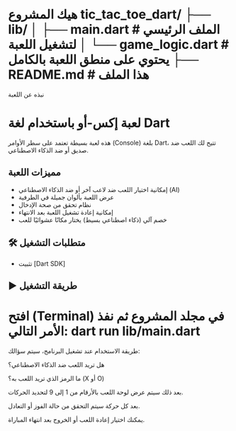 هيك المشروع
tic_tac_toe_dart/
├── lib/
│   ├── main.dart         # الملف الرئيسي لتشغيل اللعبة
│   └── game_logic.dart   # يحتوي على منطق اللعبة بالكامل
├── README.md             # هذا الملف
============================================================================================================================================
نبذه عن اللعبة

# لعبة إكس-أو باستخدام لغة Dart

هذه لعبة بسيطة تعتمد على سطر الأوامر (Console) بلغة Dart، تتيح لك اللعب ضد صديق أو ضد الذكاء الاصطناعي.

## مميزات اللعبة

-  إمكانية اختيار اللعب ضد لاعب آخر أو ضد الذكاء الاصطناعي (AI)
- عرض اللعبة بألوان جميلة في الطرفية
- نظام تحقق من صحة الإدخال
- إمكانية إعادة تشغيل اللعبة بعد الانتهاء
- خصم آلي (ذكاء اصطناعي بسيط) يختار مكانًا عشوائيًا للعب

## 🛠️ متطلبات التشغيل

- تثبيت [Dart SDK]
  
## ▶️ طريقة التشغيل

افتح (Terminal) في مجلد المشروع ثم نفذ الأمر التالي:
dart run lib/main.dart
============================================================================================================================================

طريقة الاستخدام
عند تشغيل البرنامج، سيتم سؤالك:

هل تريد اللعب ضد الذكاء الاصطناعي؟

ما الرمز الذي تريد اللعب به؟ (X أو O)

بعد ذلك سيتم عرض لوحة اللعب بالأرقام من 1 إلى 9 لتحديد الحركات.

بعد كل حركة سيتم التحقق من حالة الفوز أو التعادل.

يمكنك اختيار إعادة اللعب أو الخروج بعد انتهاء المباراة.
